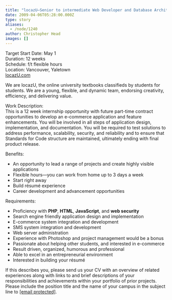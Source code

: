 ```yaml
---
title: "locazU—Senior to intermediate Web Developer and Database Architect"
date: 2009-04-06T05:28:00.000Z
type: story
aliases:
  - /node/1240
author: Christopher Head
images: []
---
```


<div class="field field-name-body field-type-text-with-summary field-label-hidden"><div class="field-items"><div class="field-item even"><p>Target Start Date: May 1<br>
Duration: 12 weeks<br>
Schedule: f/t flexible hours<br>
Location: Vancouver, Yaletown<br>
<a href="http://locazU.com/">locazU.com</a></p>
<p>We are locazU, the online university textbooks classifieds by students for students. We are a young, flexible, and dynamic team, endorsing creativity, efficiency, and delivering value.</p>
<p>Work Description:<br>
This is a 12 week internship opportunity with future part-time contract opportunities to develop an e-commerce application and feature enhancements. You will be involved in all steps of application design, implementation, and documentation. You will be required to test solutions to address performance, scalability, security, and reliability and to ensure that Standards for Code structure are maintained, ultimately ending with final product release.</p>
<p>Benefits:</p>
<ul>
<li>An opportunity to lead a range of projects and create highly visible applications</li>
<li>Flexible hours&#x2014;you can work from home up to 3 days a week</li>
<li>Start right away</li>
<li>Build r&#xE9;sum&#xE9; experience</li>
<li>Career development and advancement opportunities</li>
</ul>
<p>Requirements:</p>
<ul>
<li>Proficiency with <strong>PHP</strong>, <strong>HTML</strong>, <strong>JavaScript</strong>, and <strong>web security</strong></li>
<li>Search engine friendly application design and implementation</li>
<li>E-commerce system integration and development</li>
<li>SMS system integration and development</li>
<li>Web server administration</li>
<li>Experience with Photoshop and project management would be a bonus</li>
<li>Passionate about helping other students, and interested in e-commerce</li>
<li>Result driven, organized, humorous and professional</li>
<li>Able to excel in an entrepreneurial environment</li>
<li>Interested in building your r&#xE9;sum&#xE9;</li>
</ul>
<p>If this describes you, please send us your CV with an overview of related experiences along with links to and brief descriptions of your responsibilities and achievements within your portfolio of prior projects. Please include the position title and the name of your campus in the subject line to <a href="/cdn-cgi/l/email-protection#d6bcb9b4a596bab9b5b7aca3f8b5b9bb"><span class="__cf_email__" data-cfemail="076d686574476b6864667d722964686a">[email&#xA0;protected]</span></a>.</p>
</div></div></div>    <footer>
          </footer>

